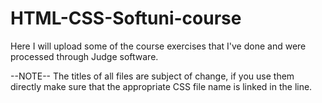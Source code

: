 # HTML-CSS-Softuni-course
Here I will upload some of the course exercises that I've done and were processed through Judge software.

--NOTE--
The titles of all files are subject of change, if you use them directly make sure that the appropriate CSS file name is linked in the <link href=""/> line.
